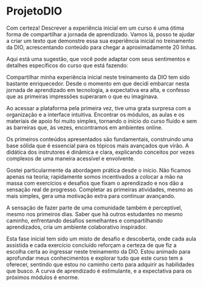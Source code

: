 # ProjetoDIO
Com certeza! Descrever a experiência inicial em um curso é uma ótima forma de compartilhar a jornada de aprendizado. Vamos lá, posso te ajudar a criar um texto que demonstre essa sua experiência inicial no treinamento da DIO, acrescentando conteúdo para chegar a aproximadamente 20 linhas.

Aqui está uma sugestão, que você pode adaptar com seus sentimentos e detalhes específicos do curso que está fazendo:

Compartilhar minha experiência inicial neste treinamento da DIO tem sido bastante enriquecedor. Desde o momento em que decidi embarcar nesta jornada de aprendizado em tecnologia, a expectativa era alta, e confesso que as primeiras impressões superaram o que eu imaginava.

Ao acessar a plataforma pela primeira vez, tive uma grata surpresa com a organização e a interface intuitiva. Encontrar os módulos, as aulas e os materiais de apoio foi muito simples, tornando o início do curso fluido e sem as barreiras que, às vezes, encontramos em ambientes online.

Os primeiros conteúdos apresentados são fundamentais, construindo uma base sólida que é essencial para os tópicos mais avançados que virão. A didática dos instrutores é dinâmica e clara, explicando conceitos por vezes complexos de uma maneira acessível e envolvente.

Gostei particularmente da abordagem prática desde o início. Não ficamos apenas na teoria; rapidamente somos incentivados a colocar a mão na massa com exercícios e desafios que fixam o aprendizado e nos dão a sensação real de progresso. Completar as primeiras atividades, mesmo as mais simples, gera uma motivação extra para continuar avançando.

A sensação de fazer parte de uma comunidade também é perceptível, mesmo nos primeiros dias. Saber que há outros estudantes no mesmo caminho, enfrentando desafios semelhantes e compartilhando aprendizados, cria um ambiente colaborativo inspirador.

Esta fase inicial tem sido um misto de desafio e descoberta, onde cada aula assistida e cada exercício concluído reforçam a certeza de que fiz a escolha certa ao ingressar neste treinamento da DIO. Estou animado para aprofundar meus conhecimentos e explorar tudo que este curso tem a oferecer, sentindo que estou no caminho certo para adquirir as habilidades que busco. A curva de aprendizado é estimulante, e a expectativa para os próximos módulos é enorme.
